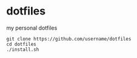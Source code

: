 # dotfiles
my personal dotfiles

```
git clone https://github.com/username/dotfiles
cd dotfiles
./install.sh
```
